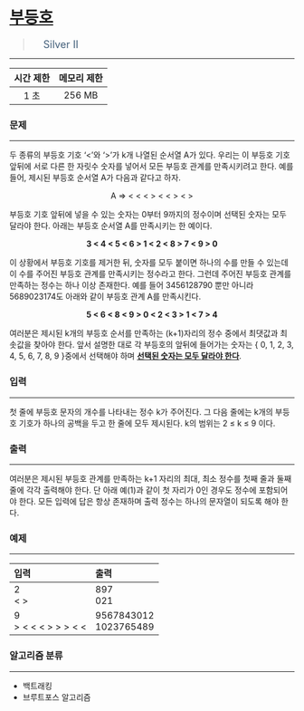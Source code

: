 # [부등호](https://www.acmicpc.net/problem/2529)

> <img src="https://d2gd6pc034wcta.cloudfront.net/tier/9.svg" width="16" heigth="21" style = "vertical-align: middle;"/>&nbsp;<span style="font-size: 18px; color: #435f7a;">Silver II</span>

***

<div align="center">

|시간 제한|메모리 제한|
|:---:|:---:|
|1 초 |256 MB|

</div>

### 문제

***

두 종류의 부등호 기호 ‘&lt;’와 ‘&gt;’가 k개 나열된 순서열 A가 있다. 우리는 이 부등호 기호 앞뒤에 서로 다른 한 자릿수 숫자를 넣어서 모든 부등호 관계를 만족시키려고 한다. 예를 들어, 제시된 부등호 순서열 A가 다음과 같다고 하자. 

<div align="center">A ⇒ &lt; &lt; &lt; &gt; &lt; &lt; &gt; &lt; &gt;</div>

부등호 기호 앞뒤에 넣을 수 있는 숫자는 0부터 9까지의 정수이며 선택된 숫자는 모두 달라야 한다. 아래는 부등호 순서열 A를 만족시키는 한 예이다. 

<div align="center"><strong>3 &lt; 4 &lt; 5 &lt; 6 &gt; 1 &lt; 2 &lt; 8 &gt; 7 &lt; 9 &gt; 0</strong></div>

이 상황에서 부등호 기호를 제거한 뒤, 숫자를 모두 붙이면 하나의 수를 만들 수 있는데 이 수를 주어진 부등호 관계를 만족시키는 정수라고 한다. 그런데 주어진 부등호 관계를 만족하는 정수는 하나 이상 존재한다. 예를 들어 3456128790 뿐만 아니라 5689023174도 아래와 같이 부등호 관계 A를 만족시킨다. 

<div align="center"><strong>5 &lt; 6 &lt; 8 &lt; 9 &gt; 0 &lt; 2 &lt; 3 &gt; 1 &lt; 7 &gt; 4</strong></div>

여러분은 제시된 k개의 부등호 순서를 만족하는 (k+1)자리의 정수 중에서 최댓값과 최솟값을 찾아야 한다. 앞서 설명한 대로 각 부등호의 앞뒤에 들어가는 숫자는 { 0, 1, 2, 3, 4, 5, 6, 7, 8, 9 }중에서 선택해야 하며 <u><strong>선택된 숫자는 모두 달라야 한다</strong></u>. 

### 입력

***

첫 줄에 부등호 문자의 개수를 나타내는 정수 k가 주어진다. 그 다음 줄에는 k개의 부등호 기호가 하나의 공백을 두고 한 줄에 모두 제시된다. k의 범위는 2 ≤ k ≤ 9 이다. 

### 출력

***

여러분은 제시된 부등호 관계를 만족하는 k+1 자리의 최대, 최소 정수를 첫째 줄과 둘째 줄에 각각 출력해야 한다. 단 아래 예(1)과 같이 첫 자리가 0인 경우도 정수에 포함되어야 한다. 모든 입력에 답은 항상 존재하며 출력 정수는 하나의 문자열이 되도록 해야 한다. 

### 예제

***

|입력|출력|
|:---|:---|
|2<br/>< >|897<br/>021|
|9<br/>> < < < > > > < <|9567843012<br/>1023765489|

### 알고리즘 분류

***

* 백트래킹
* 브루트포스 알고리즘

